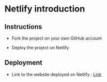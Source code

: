 # Netlify introduction

## Instructions

* Fork the project on your own GitHub account

* Deploy the project on Netlify

## Deployment

* Link to the website deployed on Netlify : [Link](https://suspicious-mccarthy-b5b91a.netlify.app/)
